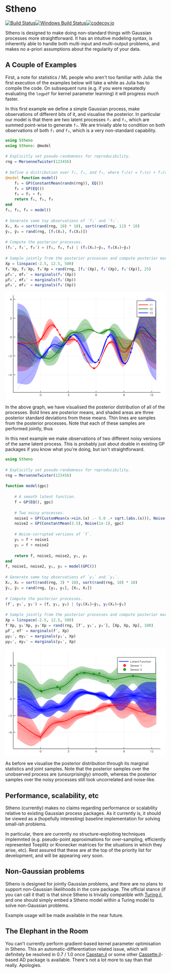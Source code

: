 # Stheno

[![Build Status](https://travis-ci.org/willtebbutt/Stheno.jl.svg?branch=master)](https://travis-ci.org/willtebbutt/Stheno.jl)[![Windows Build Status](https://ci.appveyor.com/api/projects/status/32r7s2skrgm9ubva?svg=true)](https://ci.appveyor.com/project/willtebbutt/stheno-jl/branch/master)[![codecov.io](http://codecov.io/github/willtebbutt/Stheno.jl/coverage.svg?branch=master)](http://codecov.io/github/willtebbutt/Stheno.jl?branch=master)

Stheno is designed to make doing non-standard things with Gaussian processes more straightforward. It has an intuitive modeling syntax, is inherently able to handle both multi-input and multi-output problems, and makes no a-priori assumptions about the regularity of your data.


## A Couple of Examples

First, a note for statistics / ML people who aren't too familiar with Julia: the first execution of the examples below will take a while as Julia has to compile the code. On subsequent runs (e.g. if you were repeatedly evaluating the `logpdf` for kernel parameter learning) it will progress _much_ faster.

In this first example we define a simple Gaussian process, make observations of different bits of it, and visualise the posterior. In particular our model is that there are two latent processes `f₁` and `f₂`, which are summed point-wise to generate `f₃`. We are trivially able to condition on both observations of both `f₁` _and_ `f₃`, which is a very non-standard capability.
```julia
using Stheno
using Stheno: @model

# Explicitly set pseudo-randomness for reproducibility.
rng = MersenneTwister(123456)

# Define a distribution over f₁, f₂, and f₃, where f₃(x) = f₁(x) + f₂(x).
@model function model()
    f₁ = GP(ConstantMean(randn(rng)), EQ())
    f₂ = GP(EQ())
    f₃ = f₁ + f₂
    return f₁, f₂, f₃
end
f₁, f₂, f₃ = model()

# Generate some toy observations of `f₁` and `f₃`.
X₁, X₃ = sort(rand(rng, 10) * 10), sort(rand(rng, 11) * 10)
ŷ₁, ŷ₃ = rand(rng, [f₁(X₁), f₃(X₃)])

# Compute the posterior processes.
(f₁′, f₂′, f₃′) = (f₁, f₂, f₃) | (f₁(X₁)←ŷ₁, f₃(X₃)←ŷ₃)

# Sample jointly from the posterior processes and compute posterior marginals.
Xp = linspace(-2.5, 12.5, 500)
f₁′Xp, f₂′Xp, f₃′Xp = rand(rng, [f₁′(Xp), f₂′(Xp), f₃′(Xp)], 25)
μf₁′, σf₁′ = marginals(f₁′(Xp))
μf₂′, σf₂′ = marginals(f₂′(Xp))
μf₃′, σf₃′ = marginals(f₃′(Xp))
```
![Alternate Text](examples/toy/process_decomposition.png)

In the above graph, we have visualised the posterior distribution of all of the processes. Bold lines are posterior means, and shaded areas are three posterior standard deviations from these means. Thin lines are samples from the posterior processes. Note that each of these samples are performed jointly, thus 

In this next example we make observations of two different noisy versions of the same latent process. This is probably just about doable in existing GP packages if you know what you're doing, but isn't straightforward.

```julia
using Stheno

# Explicitly set pseudo-randomness for reproducibility.
rng = MersenneTwister(123456)

function model(gpc)

    # A smooth latent function.
    f = GP(EQ(), gpc)

    # Two noisy processes.
    noise1 = GP(CustomMean(x->sin.(x) .- 5.0 .+ sqrt.(abs.(x))), Noise(1e-2), gpc)
    noise2 = GP(ConstantMean(3.5), Noise(1e-1), gpc)

    # Noise-corrupted versions of `f`.
    y₁ = f + noise1
    y₂ = f + noise2

    return f, noise1, noise2, y₁, y₂
end
f, noise1, noise2, y₁, y₂ = model(GPC())

# Generate some toy observations of `y₁` and `y₂`.
X₁, X₂ = sort(rand(rng, 3) * 10), sort(rand(rng, 10) * 10)
ŷ₁, ŷ₂ = rand(rng, [y₁, y₂], [X₁, X₂])

# Compute the posterior processes.
(f′, y₁′, y₂′) = (f, y₁, y₂) | (y₁(X₁)←ŷ₁, y₂(X₂)←ŷ₂)

# Sample jointly from the posterior processes and compute posterior marginals.
Xp = linspace(-2.5, 12.5, 500)
f′Xp, y₁′Xp, y₂′Xp = rand(rng, [f′, y₁′, y₂′], [Xp, Xp, Xp], 100)
μf′, σf′ = marginals(f′, Xp)
μy₁′, σy₁′ = marginals(y₁′, Xp)
μy₂′, σy₂′ = marginals(y₂′, Xp)
```
![Alternate Text](examples/toy/simple_sensor_fusion.png)

As before we visualise the posterior distribution through its marginal statistics and joint samples. Note that the posterior samples over the unobserved process are (unsurprisingly) smooth, whereas the posterior samples over the noisy processes still look uncorrelated and noise-like.


## Performance, scalability, etc

Stheno (currently) makes no claims regarding performance or scalability relative to existing Gaussian process packages. As it currently is, it should be viewed as a (hopefully interesting) baseline implementation for solving small-ish problems.

In particular, there are currently no structure-exploiting techniques implemnted (e.g. pseudo-point approximations for over-sampling, efficiently represented Toeplitz or Kronecker matrices for the situations in which they arise, etc). Rest assured that these are at the top of the priority list for development, and will be appearing _very_ soon.

## Non-Gaussian problems

Stheno is designed for jointly Gaussian problems, and there are no plans to support non-Gaussian likelihoods in the core package. The official stance (if you can call it that) is that since Stheno is trivially compatible with [Turing.jl](https://github.com/TuringLang/), and one should simply embed a Stheno model within a Turing model to solve non-Gaussian problems.

Example usage will be made available in the near future.

## The Elephant in the Room
You can't currently perform gradient-based kernel parameter optimisation in Stheno. This an automatic-differentiation related issue, which will definitely be resolved in 0.7 / 1.0 once [Capstan.jl](https://github.com/JuliaDiff/Capstan.jl) or some other [Cassette.jl](https://github.com/jrevels/Cassette.jl)-based AD package is available. There's not a lot more to say than that really. Apologies.
